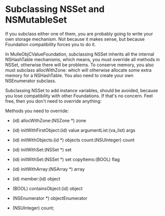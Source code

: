 Subclassing NSSet and NSMutableSet
==================================

If you subclass either one of them, you are probably going to write your own
storage mechanism. Not because it makes sense, but because Foundation compatibility
forces you to do it.

In MulleObjCValueFoundation, subclassing NSSet inherits all the internal NSHashTable mechanisms,
which means, you must override all methods in NSSet, otherwise there will be problems.
To conserve memory, you also must subclass allocWithZone: which will otherwise allocate some
extra memory for a NSHashTable. You also need to create your own NSEnumerator subclass.

Subclassing NSSet to add instance variables, should be avoided, because you lose
compatibility with other Foundations. If that's no concern. Feel free, then you don't
need to override anything:

Methods you need to override:

+ (id) allocWithZone:(NSZone *) zone

- (id) initWithFirstObject:(id) value 
argumentList:(va_list) args
- (id) initWithObjects:(id *) objects
count:(NSUInteger) count
- (id) initWithSet:(NSSet *) set 
- (id) initWithSet:(NSSet *) set 
copyItems:(BOOL) flag
- (id) initWithArray:(NSArray *) array

- (id) member:(id) object
- (BOOL) containsObject:(id) object
- (NSEnumerator *) objectEnumerator
- (NSUInteger) count;
